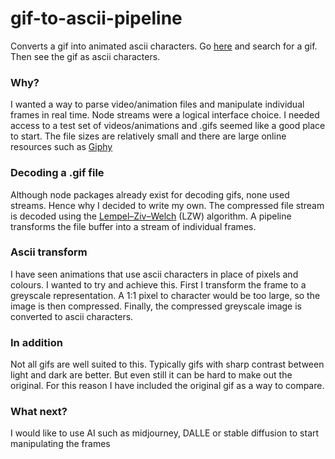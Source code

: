 # gif-to-ascii-pipeline

Converts a gif into animated ascii characters. Go [here](http://170.64.191.104:3000/) and search for a gif. Then see the gif as ascii characters.

### Why?
I wanted a way to parse video/animation files and manipulate individual frames in real time. Node streams were a logical interface choice. I needed access to a test set of videos/animations and .gifs seemed like a good place to start. The file sizes are relatively small and there are large online resources such as [Giphy](https://giphy.com/)

### Decoding a .gif file
Although node packages already exist for decoding gifs, none used streams. Hence why I decided to write my own. The compressed file stream is decoded using the [Lempel–Ziv–Welch](https://en.wikipedia.org/wiki/Lempel%E2%80%93Ziv%E2%80%93Welch) (LZW) algorithm. A pipeline transforms the file buffer into a stream of individual frames.

### Ascii transform
I have seen animations that use ascii characters in place of pixels and colours. I wanted to try and achieve this. First I transform the frame to a greyscale representation. A 1:1 pixel to character would be too large, so the image is then compressed. Finally, the compressed greyscale image is converted to ascii characters.

### In addition
Not all gifs are well suited to this. Typically gifs with sharp contrast between light and dark are better. But even still it can be hard to make out the original. For this reason I have included the original gif as a way to compare.

### What next?
I would like to use AI such as midjourney, DALLE or stable diffusion to start manipulating the frames
